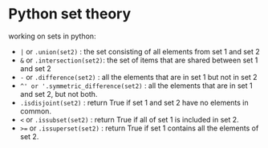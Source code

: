 # Python set theory

working on sets in python:

* `|` or `.union(set2)` :  the set consisting of all elements from set 1 and set 2
* `&` or `.intersection(set2)`: the set of items that are shared between set 1 and set 2
* `-` or `.difference(set2)` : all the elements that are in set 1 but not in set 2
* `^' or '.symmetric_difference(set2)` : all the elements that are in set 1 and set 2, but not both.
* `.isdisjoint(set2)` : return True if set 1 and set 2 have no elements in common.
* `<` or `.issubset(set2)` : return True if all of set 1 is included in set 2.
* `>=` or `.issuperset(set2)` : return True if set 1 contains all the elements of set 2.
